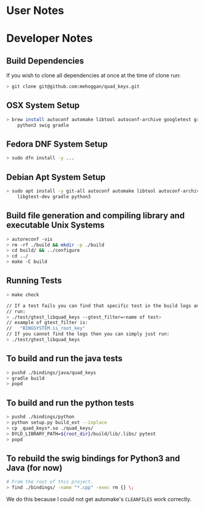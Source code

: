 # User Notes

# Developer Notes

## Build Dependencies

If you wish to clone all dependencies at once at the time of clone run:

```sh
> git clone git@github.com:mehoggan/quad_keys.git
```

## OSX System Setup

```sh
> brew install autoconf automake libtool autoconf-archive googletest gradle \
    python3 swig gradle
```

## Fedora DNF System Setup

```sh
> sudo dfn install -y ...
```

## Debian Apt System Setup

```sh
> sudo apt install -y git-all autoconf automake libtool autoconf-archive \
    libgtest-dev gradle python3
```

## Build file generation and compiling library and executable Unix Systems

```sh
> autoreconf -vis
> rm -rf ./build && mkdir -p ./build
> cd build/ && ../configure
> cd ../
> make -C build
```

## Running Tests

```sh
> make check

// If a test fails you can find that specific test in the build logs and then
// run:
> ./test/gtest_libquad_keys --gtest_filter=<name of test>
// example of gtest_filter is:
//   "BINGSYSTEM.is_root_key"
// If you cannot find the logs then you can simply just run:
> ./test/gtest_libquad_keys
```

## To build and run the java tests

```sh
> pushd ./bindings/java/quad_keys
> gradle build
> popd
```

## To build and run the python tests

```sh
> pushd ./bindings/python
> python setup.py build_ext --inplace
> cp _quad_keys*.so ./quad_keys/
> DYLD_LIBRARY_PATH=${root_dir}/build/lib/.libs/ pytest
> popd
```

## To rebuild the swig bindings for Python3 and Java (for now)

```sh
# From the root of this project.
> find ./bindings/ -name "*.cpp" -exec rm {} \;
```
We do this because I could not get automake's `CLEANFILES` work correctly.
